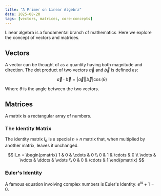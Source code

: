 ```yaml
---
title: "A Primer on Linear Algebra"
date: 2025-08-20
tags: [vectors, matrices, core-concepts]
---
```


Linear algebra is a fundamental branch of mathematics. Here we explore the concept of vectors and matrices.

## Vectors

A vector can be thought of as a quantity having both magnitude and direction. The dot product of two vectors $\vec{a}$ and $\vec{b}$ is defined as:

$$
\vec{a} \cdot \vec{b} = |\vec{a}| |\vec{b}| \cos(\theta)
$$

Where $\theta$ is the angle between the two vectors.

## Matrices

A matrix is a rectangular array of numbers.

### The Identity Matrix
The identity matrix $I_n$ is a special $n \times n$ matrix that, when multiplied by another matrix, leaves it unchanged.

$$
I_n = \begin{pmatrix}
1 & 0 & \cdots & 0 \\
0 & 1 & \cdots & 0 \\
\vdots & \vdots & \ddots & \vdots \\
0 & 0 & \cdots & 1
\end{pmatrix}
$$

### Euler's Identity
A famous equation involving complex numbers is Euler's Identity: $e^{i\pi} + 1 = 0$.
